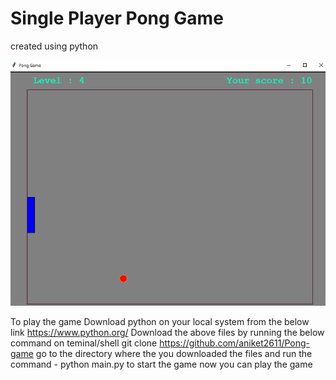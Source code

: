 # Single Player Pong Game
created using python

![game-image](/images/pong-game.png)

To play the game
Download python on your local system from the below link
https://www.python.org/
Download the above files by running the below command on teminal/shell
git clone https://github.com/aniket2611/Pong-game
go to the directory where the you downloaded the files and run the command - python main.py to start the game
now you can play the game
